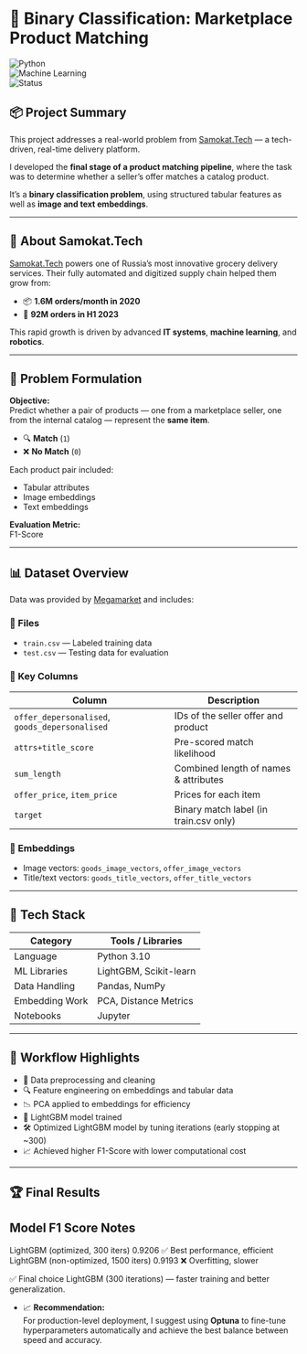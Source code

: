 # 🧠 Binary Classification: Marketplace Product Matching  
![Python](https://img.shields.io/badge/Python-3.10-blue?logo=python)  
![Machine Learning](https://img.shields.io/badge/Type-Machine%20Learning-green)  
![Status](https://img.shields.io/badge/Status-Completed-brightgreen)

## 📦 Project Summary  
This project addresses a real-world problem from [Samokat.Tech](https://samokat.tech) — a tech-driven, real-time delivery platform. 

I developed the **final stage of a product matching pipeline**, where the task was to determine whether a seller’s offer matches a catalog product.

It’s a **binary classification problem**, using structured tabular features as well as **image and text embeddings**.

---

## 🧾 About Samokat.Tech  
[Samokat.Tech](https://samokat.tech) powers one of Russia’s most innovative grocery delivery services. Their fully automated and digitized supply chain helped them grow from:

- 📦 **1.6M orders/month in 2020**  
- 🚀 **92M orders in H1 2023**  

This rapid growth is driven by advanced **IT systems**, **machine learning**, and **robotics**.

---

## 🧠 Problem Formulation  

**Objective:**  
Predict whether a pair of products — one from a marketplace seller, one from the internal catalog — represent the **same item**.

- 🔍 **Match** (`1`)  
- ❌ **No Match** (`0`)  

Each product pair included:
- Tabular attributes
- Image embeddings
- Text embeddings

**Evaluation Metric:**  
F1-Score

---

## 📊 Dataset Overview  

Data was provided by [Megamarket](https://megamarket.ru/) and includes:

### 📁 Files
- `train.csv` — Labeled training data  
- `test.csv` — Testing data for evaluation

### 🔑 Key Columns  
| Column | Description |
|--------|-------------|
| `offer_depersonalised`, `goods_depersonalised` | IDs of the seller offer and product |
| `attrs+title_score` | Pre-scored match likelihood |
| `sum_length` | Combined length of names & attributes |
| `offer_price`, `item_price` | Prices for each item |
| `target` | Binary match label (in train.csv only) |

### 🔎 Embeddings  
- Image vectors: `goods_image_vectors`, `offer_image_vectors`  
- Title/text vectors: `goods_title_vectors`, `offer_title_vectors`

---

## 🔨 Tech Stack  

| Category        | Tools / Libraries                    |
|----------------|---------------------------------------|
| Language        | Python 3.10                          |
| ML Libraries    | LightGBM, Scikit-learn     |
| Data Handling   | Pandas, NumPy                        |
| Embedding Work  | PCA, Distance Metrics                |
| Notebooks       | Jupyter                              |

---
## 🚀 Workflow Highlights

- 🧹 Data preprocessing and cleaning
- 🔍 Feature engineering on embeddings and tabular data
- 📉 PCA applied to embeddings for efficiency
- 🧠 LightGBM model trained
- 🛠️ Optimized LightGBM model by tuning iterations (early stopping at ~300)
- 📈 Achieved higher F1-Score with lower computational cost

---

## 🏆 Final Results  

 Model          F1 Score  Notes 
--------------------------------
 LightGBM (optimized, 300 iters)  0.9206  ✅ Best performance, efficient 
 LightGBM (non-optimized, 1500 iters)  0.9193  ❌ Overfitting, slower 

✅ Final choice LightGBM (300 iterations) — faster training and better generalization.

- 📈 **Recommendation:**  
  For production-level deployment, I suggest using **Optuna** to fine-tune hyperparameters automatically and achieve the best balance between speed and accuracy.



